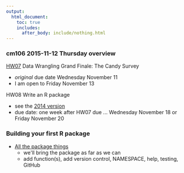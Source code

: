 ```yaml
---
output:
  html_document:
    toc: true
    includes:
      after_body: include/nothing.html
---
```


### cm106 2015-11-12 Thursday overview

[HW07](hw07_data-wrangling-candy.html) Data Wrangling Grand Finale: The Candy Survey

  - *original* due date Wednesday November 11
  - I am open to Friday November 13
  
HW08 Write an R package

  - see the [2014 version](hw10_package.html) 
  - due date: one week after HW07 due ... Wednesday November 18 or Friday November 20

### Building your first R package

  * [All the package things](packages00_index.html)
    - we'll bring the package as far as we can
    - add function(s), add version control, NAMESPACE, help, testing, GitHub
